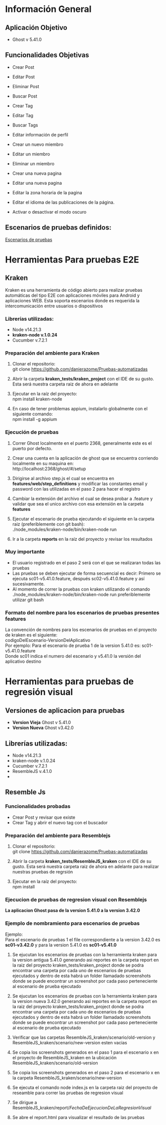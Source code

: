
# Información General

## Aplicación Objetivo
- Ghost v 5.41.0 

## Funcionalidades Objetivas 

- Crear Post 

- Editar Post 

- Eliminar Post 

- Buscar Post

- Crear Tag 

- Editar Tag 

- Buscar Tags 

- Editar información de perfil

- Crear un nuevo miembro

- Editar un miembro

- Eliminar un miembro

- Crear una nueva pagina

- Editar una nueva pagina

- Editar la zona horaria de la pagina

- Editar el idioma de las publicaciones de la página.

- Activar o desactivar el modo oscuro

## Escenarios de pruebas definidos: 

[Escenarios de pruebas](https://github.com/danierazome/Pruebas-automatizadas/wiki/Escenario-de-pruebas)

# Herramientas Para pruebas E2E

## Kraken 

Kraken es una herramienta de código abierto para realizar pruebas automáticas del tipo E2E con aplicaciones móviles para Android y aplicaciones WEB. Esta soporta escenarios donde es requerida la intercomunicación entre usuarios o dispositivos 

### Librerías utilizadas: 
- Node v14.21.3 
- **kraken-node v.1.0.24** 
- Cucumber v.7.2.1

 
### Preparación del ambiente para Kraken 

 1. Clonar el repositorio: <br> git clone https://github.com/danierazome/Pruebas-automatizadas

2. Abrir la carpeta **kraken_tests/kraken_project** con el IDE de su gusto. Esta será nuestra carpeta raiz de ahora en adelante 

3. Ejecutar en la raíz del proyecto: <br> npm install kraken-node
4. En caso de tener problemas appium, instalarlo globalmente con el siguiente comando: <br> npm install -g appium

### Ejecución de pruebas 

1. Correr Ghost localmente en el puerto 2368, generalmente este es el puerto por defecto.

2. Crear una cuenta en la aplicación de ghost que se encuentra corriendo localmente en su maquina en: <br> http://localhost:2368/ghost/#/setup

4. Dirigirse al archivo step.js el cual se encuentra en **features/web/step_definitions** y modificar las constantes email y password con las utilizadas en el paso 2 para hacer el registro 

5. Cambiar la extensión del archivo el cual se desea probar a .feature y validar que sea el unico archivo con esa extensión en la carpeta **features**  

6. Ejecutar el escenario de prueba ejecutando el siguiente en la carpeta raiz (preferiblemente con git bash): <br> ./node_modules/kraken-node/bin/kraken-node run

8. Ir a la carpeta **reports** en la raíz del proyecto y revisar los resultados 

### Muy importante
- El usuario registrado en el paso 2 será con el que se realizaran todas las pruebas
- Las pruebas se deben ejecutar de forma secuencial es decir: Primero se ejecuta sc01-v5.41.0.feature, después sc02-v5.41.0.feature y así sucesivamente.
- Al momento de correr la pruebas con kraken utilizando el comando ./node_modules/kraken-node/bin/kraken-node run preferiblemente utilizar git bash 

### Formato del nombre para los escenarios de pruebas presentes **features**
La convención de nombres para los escenarios de pruebas en el proyecto de kraken es el siguiente: <br>
codigoDelEscenario-VersionDelAplicativo <br>
Por ejemplo: Para el escenario de prueba 1 de la version 5.41.0 es: sc01-v5.41.0.feature <br>
Donde sc01 indica el numero del escenario y v5.41.0 la versión del aplicativo destino


# Herramientas para pruebas de regresión visual

## Versiones de aplicacion para pruebas
- **Version Vieja** Ghost v 5.41.0
- **Version Nueva** Ghost v3.42.0

## Librerías utilizadas: 
- Node v14.21.3 
- kraken-node v.1.0.24 
- Cucumber v.7.2.1 
- ResembleJS v.4.1.0
- 
## Resemble Js

### Funcionalidades probadas
* Crear Post y revisar que existe
* Crear Tag y abrir el nuevo tag con el buscador

### Preparación del ambiente para Resemblejs 
 1. Clonar el repositorio: <br> git clone https://github.com/danierazome/Pruebas-automatizadas

2. Abrir la carpeta **kraken_tests/ResembleJS_kraken** con el IDE de su gusto. Esta será nuestra carpeta raiz de ahora en adelante para realizar nuestras pruebas de regrsión

3. Ejecutar en la raíz del proyecto: <br> npm install

### Ejecucion de pruebas de regresion visual con Resemblejs

**La aplicacion Ghost pasa de la version 5.41.0 a la version 3.42.0**


### Ejemplo de nombramiento para escenarios de pruebas
Ejemplo: <br>Para el escenario de pruebas 1 el file correspondiente a la version 3.42.0 es **sc01-v3.42.0** y para la version 5.41.0 es **sc01-v5.41.0**

1. Se ejucutan los escenarios de pruebas con la herramienta kraken para la version antigua 5.41.0 generando asi reportes en la carpeta report en la raiz del proyecto kraken_tests/kraken_project donde se podra encontrar una carpeta por cada uno de escenarios de pruebas ejecutados y dentro de esta habrá un folder llamadado screenshots donde se puede encontrar un screenshot por cada paso perteneciente al escenario de prueba ejecutado

2. Se ejucutan los escenarios de pruebas con la herramienta kraken para la version nueva 3.42.0 generando asi reportes en la carpeta report en la raiz del proyecto kraken_tests/kraken_project donde se podra encontrar una carpeta por cada uno de escenarios de pruebas ejecutados y dentro de esta habrá un folder llamadado screenshots donde se puede encontrar un screenshot por cada paso perteneciente al escenario de prueba ejecutado

3. Verificar que las carpetas ResembleJS_kraken/scenario/old-version y ResembleJS_kraken/scenario/new-version esten vacias

4. Se copia los screenshots generados en el paso 1 para el escenario x en el proyecto de ResembleJS_kraken en la ubicación  ResembleJS_kraken/scenario/old-version

5. Se copia los screenshots generados en el paso 2 para el escenario x en la carpeta ResembleJS_kraken/scenario/new-version

6. Se ejecuta el comando node index.js en la carpeta raiz del proyecto de reseamble para correr las pruebas de regresion visual

7. Se dirigue a ResembleJS_kraken/report/*FechaDeEjecucionDeLaRegresionVisual*
8. Se abre el report.html para visualizar el resultado de las pruebas
                                                                           
 


